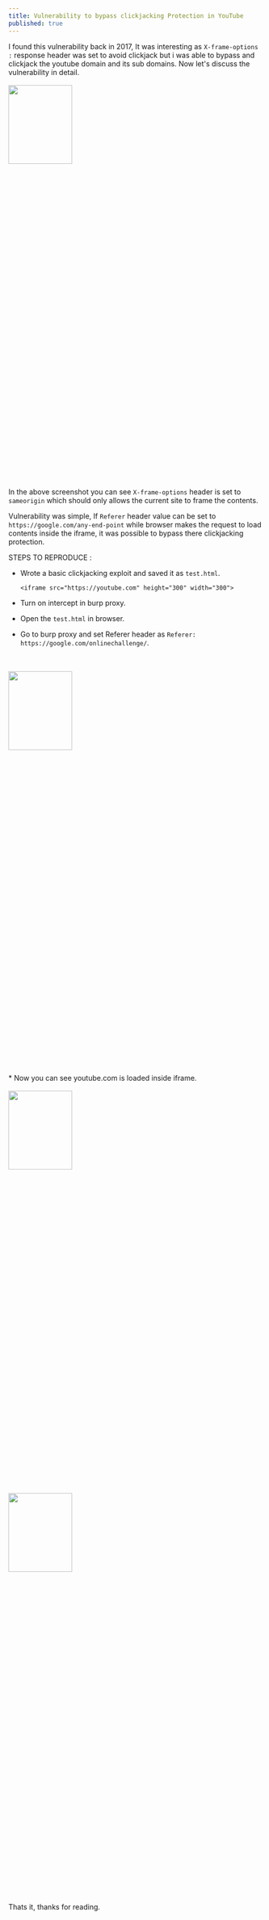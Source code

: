 ```yaml
---
title: Vulnerability to bypass clickjacking Protection in YouTube
published: true
---
```


I found this vulnerability back in 2017, It was interesting as `X-frame-options :` response header was set to avoid clickjack but i was able to bypass and clickjack the youtube domain and its sub domains. Now let's discuss the vulnerability in detail.
<br>
<br>
<img src="https://spidersec.ninja/postimg/p1/img1.png" height="20%" width="50%">
<br>
<br>
In the above screenshot you can see `X-frame-options` header is set to `sameorigin` which should only allows the current site to frame the contents.

Vulnerability was simple, If `Referer` header value can be set to `https://google.com/any-end-point` while browser makes the request to load contents inside the iframe, it was possible to bypass there clickjacking protection.

STEPS TO REPRODUCE :

* Wrote a basic clickjacking exploit and saved it as `test.html`.

  `<iframe src="https://youtube.com" height="300" width="300">`

* Turn on intercept in burp proxy.
* Open the `test.html` in browser.
* Go to burp proxy and set Referer header as `Referer: https://google.com/onlinechallenge/`.
<br>
<br>
<img src="https://spidersec.ninja/postimg/p1/img2.png" height="20%" width="50%">
<br>
<br>
* Now you can see youtube.com is loaded inside iframe.
<br>
<br>
<img src="https://spidersec.ninja/postimg/p1/img3.png" height="20%" width="50%">
<br>
<br>
<img src="https://spidersec.ninja/postimg/p1/img4.png" height="20%" width="50%">
<br>
<br>

Thats it, thanks for reading.

